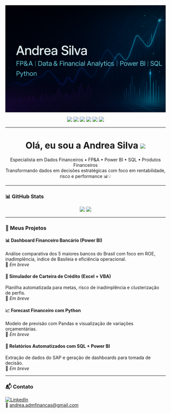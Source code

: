 <img align="center" src="https://github.com/AndreaSilva2025/AndreaSilva2025/blob/main/capa.png" />

<p align="center">
  <img src="https://img.shields.io/badge/-Power%20BI-black?style=flat-square&logo=powerbi" />
  <img src="https://img.shields.io/badge/-Excel-green?style=flat-square&logo=microsoft-excel" />
  <img src="https://img.shields.io/badge/-SQL-blue?style=flat-square&logo=postgresql" />
  <img src="https://img.shields.io/badge/-Python-yellow?style=flat-square&logo=python" />
  <img src="https://img.shields.io/badge/-SAP-gray?style=flat-square&logo=sap" />
  <img src="https://img.shields.io/badge/-GitHub-black?style=flat-square&logo=github" />
</p>

---

<h1 align="center">Olá, eu sou a Andrea Silva <img src="https://img.icons8.com/ios-glyphs/30/woman-user.png" width="24"/>
</h1>

<p align="center">
Especialista em Dados Financeiros • FP&A • Power BI • SQL • Produtos Financeiros  
<br>
Transformando dados em decisões estratégicas com foco em rentabilidade, risco e performance 📊💡
</p>

---

### 📊 GitHub Stats

<p align="center">
  <img height="180em" src="https://github-readme-stats.vercel.app/api?username=AndreaSilva2025&show_icons=true&theme=tokyonight&hide_border=true" />
  <img height="180em" src="https://github-readme-stats.vercel.app/api/top-langs/?username=AndreaSilva2025&layout=compact&theme=tokyonight&hide_border=true"/>
</p>

---

### 💼 Meus Projetos

#### 📊 **Dashboard Financeiro Bancário (Power BI)**
Análise comparativa dos 5 maiores bancos do Brasil com foco em ROE, inadimplência, índice de Basileia e eficiência operacional.  
🔗 *Em breve*

#### 🧮 **Simulador de Carteira de Crédito (Excel + VBA)**
Planilha automatizada para metas, risco de inadimplência e clusterização de perfis.  
🔗 *Em breve*

#### 📈 **Forecast Financeiro com Python**
Modelo de previsão com Pandas e visualização de variações orçamentárias.  
🔗 *Em breve*

#### 📑 **Relatórios Automatizados com SQL + Power BI**
Extração de dados do SAP e geração de dashboards para tomada de decisão.  
🔗 *Em breve*

---

### 📬 Contato

[![LinkedIn](https://img.shields.io/badge/-LinkedIn-blue?style=flat-square&logo=linkedin)](https://www.linkedin.com/in/andrea-jocelina-cea-/)  
📧 andrea.admfinancas@gmail.com


